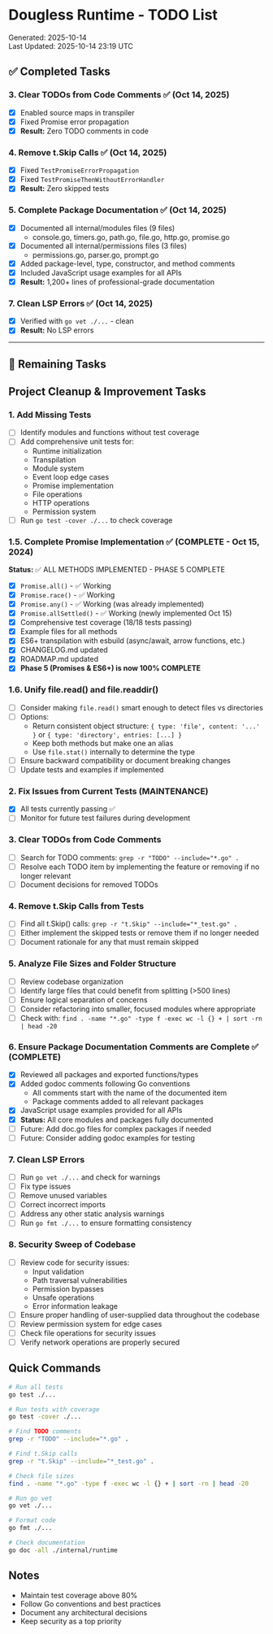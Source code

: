 # Dougless Runtime - TODO List

Generated: 2025-10-14  
Last Updated: 2025-10-14 23:19 UTC

## ✅ Completed Tasks

### 3. Clear TODOs from Code Comments ✅ (Oct 14, 2025)
- [x] Enabled source maps in transpiler
- [x] Fixed Promise error propagation
- [x] **Result:** Zero TODO comments in code

### 4. Remove t.Skip Calls ✅ (Oct 14, 2025)
- [x] Fixed `TestPromiseErrorPropagation`
- [x] Fixed `TestPromiseThenWithoutErrorHandler`
- [x] **Result:** Zero skipped tests

### 5. Complete Package Documentation ✅ (Oct 14, 2025)
- [x] Documented all internal/modules files (9 files)
  - console.go, timers.go, path.go, file.go, http.go, promise.go
- [x] Documented all internal/permissions files (3 files)
  - permissions.go, parser.go, prompt.go
- [x] Added package-level, type, constructor, and method comments
- [x] Included JavaScript usage examples for all APIs
- [x] **Result:** 1,200+ lines of professional-grade documentation

### 7. Clean LSP Errors ✅ (Oct 14, 2025)
- [x] Verified with `go vet ./...` - clean
- [x] **Result:** No LSP errors

---

## 🚧 Remaining Tasks

## Project Cleanup & Improvement Tasks

### 1. Add Missing Tests
- [ ] Identify modules and functions without test coverage
- [ ] Add comprehensive unit tests for:
  - Runtime initialization
  - Transpilation
  - Module system
  - Event loop edge cases
  - Promise implementation
  - File operations
  - HTTP operations
  - Permission system
- [ ] Run `go test -cover ./...` to check coverage

### 1.5. Complete Promise Implementation ✅ (COMPLETE - Oct 15, 2024)
**Status:** ✅ ALL METHODS IMPLEMENTED - PHASE 5 COMPLETE
- [x] `Promise.all()` - ✅ Working
- [x] `Promise.race()` - ✅ Working
- [x] `Promise.any()` - ✅ Working (was already implemented)
- [x] `Promise.allSettled()` - ✅ Working (newly implemented Oct 15)
- [x] Comprehensive test coverage (18/18 tests passing)
- [x] Example files for all methods
- [x] ES6+ transpilation with esbuild (async/await, arrow functions, etc.)
- [x] CHANGELOG.md updated
- [x] ROADMAP.md updated
- [x] **Phase 5 (Promises & ES6+) is now 100% COMPLETE**

### 1.6. Unify file.read() and file.readdir()
- [ ] Consider making `file.read()` smart enough to detect files vs directories
- [ ] Options:
  - Return consistent object structure: `{ type: 'file', content: '...' }` or `{ type: 'directory', entries: [...] }`
  - Keep both methods but make one an alias
  - Use `file.stat()` internally to determine the type
- [ ] Ensure backward compatibility or document breaking changes
- [ ] Update tests and examples if implemented

### 2. Fix Issues from Current Tests (MAINTENANCE)
- [x] All tests currently passing ✅
- [ ] Monitor for future test failures during development

### 3. Clear TODOs from Code Comments
- [ ] Search for TODO comments: `grep -r "TODO" --include="*.go" .`
- [ ] Resolve each TODO item by implementing the feature or removing if no longer relevant
- [ ] Document decisions for removed TODOs

### 4. Remove t.Skip Calls from Tests
- [ ] Find all t.Skip() calls: `grep -r "t.Skip" --include="*_test.go" .`
- [ ] Either implement the skipped tests or remove them if no longer needed
- [ ] Document rationale for any that must remain skipped

### 5. Analyze File Sizes and Folder Structure
- [ ] Review codebase organization
- [ ] Identify large files that could benefit from splitting (>500 lines)
- [ ] Ensure logical separation of concerns
- [ ] Consider refactoring into smaller, focused modules where appropriate
- [ ] Check with: `find . -name "*.go" -type f -exec wc -l {} + | sort -rn | head -20`

### 6. Ensure Package Documentation Comments are Complete ✅ (COMPLETE)
- [x] Reviewed all packages and exported functions/types
- [x] Added godoc comments following Go conventions
  - All comments start with the name of the documented item
  - Package comments added to all relevant packages
- [x] JavaScript usage examples provided for all APIs
- [x] **Status:** All core modules and packages fully documented
- [ ] Future: Add doc.go files for complex packages if needed
- [ ] Future: Consider adding godoc examples for testing

### 7. Clean LSP Errors
- [ ] Run `go vet ./...` and check for warnings
- [ ] Fix type issues
- [ ] Remove unused variables
- [ ] Correct incorrect imports
- [ ] Address any other static analysis warnings
- [ ] Run `go fmt ./...` to ensure formatting consistency

### 8. Security Sweep of Codebase
- [ ] Review code for security issues:
  - Input validation
  - Path traversal vulnerabilities
  - Permission bypasses
  - Unsafe operations
  - Error information leakage
- [ ] Ensure proper handling of user-supplied data throughout the codebase
- [ ] Review permission system for edge cases
- [ ] Check file operations for security issues
- [ ] Verify network operations are properly secured

## Quick Commands

```bash
# Run all tests
go test ./...

# Run tests with coverage
go test -cover ./...

# Find TODO comments
grep -r "TODO" --include="*.go" .

# Find t.Skip calls
grep -r "t.Skip" --include="*_test.go" .

# Check file sizes
find . -name "*.go" -type f -exec wc -l {} + | sort -rn | head -20

# Run go vet
go vet ./...

# Format code
go fmt ./...

# Check documentation
go doc -all ./internal/runtime
```

## Notes

- Maintain test coverage above 80%
- Follow Go conventions and best practices
- Document any architectural decisions
- Keep security as a top priority
